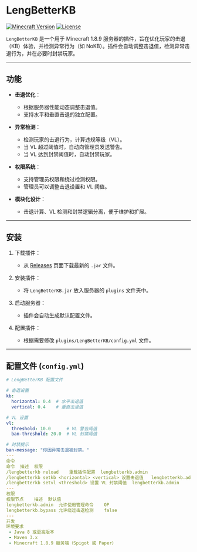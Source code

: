# LengBetterKB

[![Minecraft Version](https://img.shields.io/badge/Minecraft-1.8.9-brightgreen)](https://www.minecraft.net)
[![License](https://img.shields.io/badge/License-MPL2.0-blue)](LICENSE)

`LengBetterKB` 是一个用于 Minecraft 1.8.9 服务器的插件，旨在优化玩家的击退（KB）体验，并检测异常行为（如 NoKB）。插件会自动调整击退值，检测异常击退行为，并在必要时封禁玩家。

---

## 功能

- **击退优化**：
  - 根据服务器性能动态调整击退值。
  - 支持水平和垂直击退的独立配置。

- **异常检测**：
  - 检测玩家的击退行为，计算违规等级（VL）。
  - 当 VL 超过阈值时，自动向管理员发送警告。
  - 当 VL 达到封禁阈值时，自动封禁玩家。

- **权限系统**：
  - 支持管理员权限和绕过检测权限。
  - 管理员可以调整击退设置和 VL 阈值。

- **模块化设计**：
  - 击退计算、VL 检测和封禁逻辑分离，便于维护和扩展。

---

## 安装

1. 下载插件：
   - 从 [Releases](https://github.com/YourName/LengBetterKB/releases) 页面下载最新的 `.jar` 文件。

2. 安装插件：
   - 将 `LengBetterKB.jar` 放入服务器的 `plugins` 文件夹中。

3. 启动服务器：
   - 插件会自动生成默认配置文件。

4. 配置插件：
   - 根据需要修改 `plugins/LengBetterKB/config.yml` 文件。

---

## 配置文件 (`config.yml`)

```yaml
# LengBetterKB 配置文件

# 击退设置
kb:
  horizontal: 0.4  # 水平击退值
  vertical: 0.4    # 垂直击退值

# VL 设置
vl:
  threshold: 10.0      # VL 警告阈值
  ban-threshold: 20.0  # VL 封禁阈值

# 封禁提示
ban-message: "你因异常击退被封禁。"
---
命令
命令	描述	权限
/lengbetterkb reload	重载插件配置	lengbetterkb.admin
/lengbetterkb setkb <horizontal> <vertical>	设置击退值	lengbetterkb.admin
/lengbetterkb setvl <threshold>	设置 VL 封禁阈值	lengbetterkb.admin
---
权限
权限节点	描述	默认值
lengbetterkb.admin	允许使用管理命令	OP
lengbetterkb.bypass	允许绕过击退检测	false
---
开发
环境要求
 - Java 8 或更高版本
 - Maven 3.x
 - Minecraft 1.8.9 服务端（Spigot 或 Paper）
